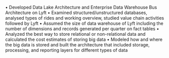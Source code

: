 • Developed Data Lake Architecture and Enterprise Data Warehouse Bus Architecture on Lyft
• Examined structured/unstructured databases, analysed types of rides and working overview, studied value chain activities followed by Lyft
• Assumed the size of data warehouse of Lyft including the number of dimensions and records generated per quarter on fact tables 
• Analyzed the best way to store relational or non-relational data and calculated the cost estimates of storing big data
• Modeled how and where the big data is stored and built the architecture that included storage, processing, and reporting layers for different types of data